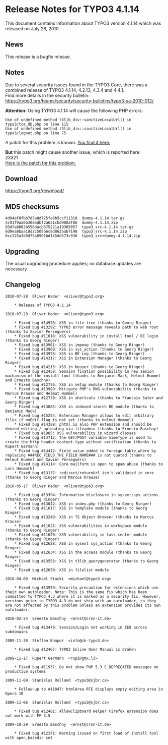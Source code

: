 Release Notes for TYPO3 4.1.14
==============================

This document contains information about TYPO3 version 4.1.14 which was
released on July 28, 2010.

News
----

This release is a bugfix release.

Notes
-----

Due to several security issues found in the TYPO3 Core, there was a
combined release of TYPO3 4.1.14, 4.2.13, 4.3.4 and 4.4.1.\
Find more details in the security bulletin:
<https://typo3.org/teams/security/security-bulletins/typo3-sa-2010-012/>

**Attention:** Using TYPO3 4.1.14 *will* cause the following PHP errors:

    Use of undefined method t3lib_div::sanitizeLocalUrl() in typo3/tce_db.php on line 115
    Use of undefined method t3lib_div::sanitizeLocalUrl() in typo3/logout.php on line 75

A patch for this problem is known. [You find it
here.](https://forge.typo3.org/projects/typo3cms-core/repository/revisions/8453/diff/branches/TYPO3_4-1/t3lib/class.t3lib_div.php?format=diff)

**But** this patch might cause another issue, which is reported here:\
<issue>23321</issue>\
[Here is the patch for this
problem.](https://forge.typo3.org/projects/typo3cms-core/repository/revisions/8472/diff/branches/TYPO3_4-1/t3lib/class.t3lib_div.php?format=diff)

Download
--------

<https://typo3.org/download/>

MD5 checksums
-------------

    4d94af8fbb7d5a8d725fe0b5ccf11318  dummy-4.1.14.tar.gz
    5c91f9aa6b308adbf2a631cbd980af86  dummy-4.1.14.zip
    93d7a8002b556dacb375221a19365057  typo3_src-4.1.14.tar.gz
    0d9ea8baa18d2c509b6c8d862bab7198  typo3_src-4.1.14.zip
    8cc325a3d8d7548901bd145dd573c936  typo3_src+dummy-4.1.14.zip

Upgrading
---------

The usual upgrading procedure applies; no database updates are
necessary.

Changelog
---------

    2010-07-28  Oliver Hader  <oliver@typo3.org>

        * Release of TYPO3 4.1.14

    2010-07-28  Oliver Hader  <oliver@typo3.org>

        * Fixed bug #14978: XSS in file tree (thanks to Georg Ringer)
        * Fixed bug #13292: TYPO3 error message reveals path to web root (thanks to Xavier Perseguers)
        * Fixed bug #11618: XSS vulnerability in install tool / BE login (thanks to Georg Ringer)
        * Fixed bug #13961: XSS in impexp (thanks to Georg Ringer)
        * Fixed bug #13960: XSS in sys_action (thanks to Georg Ringer)
        * Fixed bug #13958: XSS in BE Log (thanks to Georg Ringer)
        * Fixed bug #14317: XSS in Extension Manager (thanks to Georg Ringer)
        * Fixed bug #14215: XSS in beuser (thanks to Georg Ringer)
        * Fixed bug #12458: Session fixation possibility in new sesion machanism of the install tool (thanks to Benjamin Mack, Helmut Hummel and Ernesto Baschny)
        * Fixed bug #12736: XSS in setup module (thanks to Georg Ringer)
        * Fixed bug #13989: Mitigate PHP's RNG vulnerability (thanks to Marcus Krause and Helmut Hummel)
        * Fixed bug #12739: XSS in shortcuts (thanks to Francois Suter and Georg Ringer)
        * Fixed bug #13885: XSS in indexed search BE module (thanks to Benjamin Mack)
        * Fixed bug #15254: Extension Manager allows to edit arbitrary files if noEdit flag is not set (thanks to Helmut Hummel)
        * Fixed bug #14389: phtml is also PHP extension and should be denied editing / uploading via fileadmin (thanks to Ernesto Baschny)
        * Fixed bug #1985: XSS vulnerability in wizard classes
        * Fixed bug #14712: The GET/POST variable mimeType is used to create the http header content-type without verification (thanks to Rupert Germann)
        * Fixed bug #14412: Field value added to foreign_table_where by replacing ###REC_FIELD_THE_FIELD_NAME### is not quoted (thanks to Helmut Hummel and Xavier Perseguers)
        * Fixed bug #14114: Core mailform is open to spam abuse (thanks to Lars Houmark)
        * Fixed bug #13137: redirect/returnUrl isn't validated in core (thanks to Georg Ringer and Marcus Krause)

    2010-05-17  Oliver Hader  <oliver@typo3.org>

        * Fixed bug #13394: Information disclosure in sysext:sys_actions (thanks to Georg Ringer)
        * Fixed bug #13042: XSS in index.php (thanks to Georg Ringer)
        * Fixed bug #11617: XSS in template module (thanks to Georg Ringer)
        * Fixed bug #13249: XSS in TS Object Browser (thanks to Marcus Krause)
        * Fixed bug #11621: XSS vulnerabilities in workspace module (thanks to Georg Ringer)
        * Fixed bug #11620: XSS vulnerability in task center module (thanks to Georg Ringer)
        * Fixed bug #12628: XSS in sysext sys_action (thanks to Georg Ringer)
        * Fixed bug #12634: XSS in the access module (thanks to Georg Ringer)
        * Fixed bug #13558: XSS in t3lib_querygenerator (thanks to Georg Ringer)
        * Fixed bug #12630: XSS in filelist module

    2010-04-09  Michael Stucki  <michael@typo3.org>

        * Fixed bug #13959: Security precaution for extensions which use their own autoloader. Note: This is the same fix which has been committed to TYPO3 4.3 where it is marked as a security fix. However, versions prior to TYPO3 4.3 do not ship with an autoloader, so they are not affected by this problem unless an extension provides its own autoloader.

    2010-02-24  Ernesto Baschny  <ernst@cron-it.de>

        * Fixed bug #13470: Session/Login not working in IE8 across subdomains 

    2009-11-30  Steffen Kamper  <info@sk-typo3.de>

        * Fixed bug #12467: TYPO3 Inline User Manual is broken

    2009-11-17  Rupert Germann  <rupi@gmx.li>

        * Fixed bug #11937: Do not show PHP 5.3 E_DEPRECATED messages on productive systems

    2009-11-09  Stanislas Rolland  <typo3@sjbr.ca>

        * Follow-up to #11847: htmlArea RTE displays empty editing area in Opera 10

    2009-11-06  Stanislas Rolland  <typo3@sjbr.ca>

        * Fixed bug #12481: AllowClipboard Helper Firefox extension does not work with FF 3.5

    2009-10-29  Ernesto Baschny  <ernst@cron-it.de>

        * Fixed bug #12371: Warning issued on first load of install tool with open_basedir set
